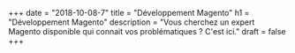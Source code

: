 +++
date = "2018-10-08-7"
title = "Développement Magento"
h1 = "Développement Magento"
description = "Vous cherchez un expert Magento disponible qui connait vos problématiques ? C'est ici."
draft = false
+++